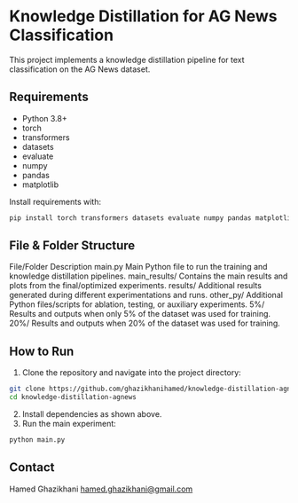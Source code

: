 # Knowledge Distillation for AG News Classification

This project implements a knowledge distillation pipeline for text classification on the AG News dataset.

## Requirements

- Python 3.8+
- torch
- transformers
- datasets
- evaluate
- numpy
- pandas
- matplotlib

Install requirements with:

```bash
pip install torch transformers datasets evaluate numpy pandas matplotlib
```

## File & Folder Structure

File/Folder      Description
main.py          Main Python file to run the training and knowledge distillation pipelines.
main_results/    Contains the main results and plots from the final/optimized experiments.
results/         Additional results generated during different experimentations and runs.
other_py/        Additional Python files/scripts for ablation, testing, or auxiliary experiments.
5%/              Results and outputs when only 5% of the dataset was used for training.
20%/             Results and outputs when 20% of the dataset was used for training.


## How to Run

1.	Clone the repository and navigate into the project directory:
```bash
git clone https://github.com/ghazikhanihamed/knowledge-distillation-agnews.git
cd knowledge-distillation-agnews
```
2.	Install dependencies as shown above.
3. 	Run the main experiment:
```bash
python main.py
```

## Contact
Hamed Ghazikhani
hamed.ghazikhani@gmail.com
